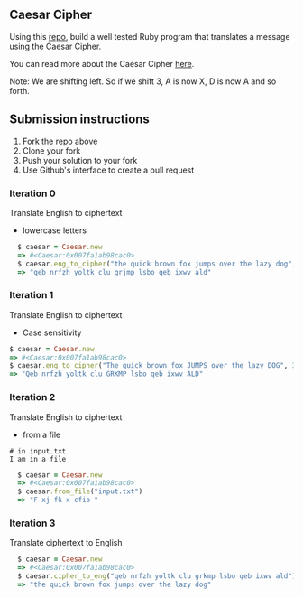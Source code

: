 ## Caesar Cipher
Using this [repo](https://github.com/turingschool-examples/caesar_cipher), build a well tested Ruby program that translates a message using the Caesar Cipher. 

You can read more about the Caesar Cipher [here](https://en.wikipedia.org/wiki/Caesar_cipher). 

Note: We are shifting left. So if we shift 3, A is now X, D is now A and so forth.


## Submission instructions

1. Fork the repo above
2. Clone your fork
3. Push your solution to your fork
4. Use Github's interface to create a pull request

### Iteration 0 
Translate English to ciphertext
* lowercase letters

```ruby 
  $ caesar = Caesar.new 
  => #<Caesar:0x007fa1ab98cac0>
  $ caesar.eng_to_cipher("the quick brown fox jumps over the lazy dog", 3) 
  => "qeb nrfzh yoltk clu grjmp lsbo qeb ixwv ald"
```
### Iteration 1
Translate English to ciphertext
* Case sensitivity

```ruby
$ caesar = Caesar.new
=> #<Caesar:0x007fa1ab98cac0>
$ caesar.eng_to_cipher("The quick brown fox JUMPS over the lazy DOG", 3) 
=> "Qeb nrfzh yoltk clu GRKMP lsbo qeb ixwv ALD"
```


### Iteration 2  
Translate English to ciphertext
* from a file  

```
# in input.txt
I am in a file
```

```ruby 
  $ caesar = Caesar.new 
  => #<Caesar:0x007fa1ab98cac0>
  $ caesar.from_file("input.txt")
  => "F xj fk x cfib "
```

### Iteration 3 
Translate ciphertext to English

```ruby 
  $ caesar = Caesar.new 
  => #<Caesar:0x007fa1ab98cac0>
  $ caesar.cipher_to_eng("qeb nrfzh yoltk clu grkmp lsbo qeb ixwv ald") 
  => "the quick brown fox jumps over the lazy dog"
```
